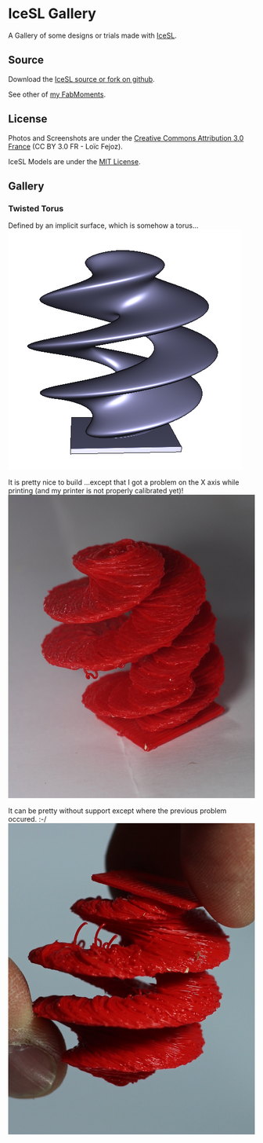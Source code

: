 IceSL Gallery
=============

A Gallery of some designs or trials made with [IceSL](http://www.loria.fr/~slefebvr/icesl/).

## Source

Download the [IceSL source or fork on github](https://github.com/loic-fejoz/loic-fejoz-fabmoments/tree/master/icesl-gallery).

See other of [my FabMoments](https://github.com/loic-fejoz/loic-fejoz-fabmoments/tree/master/).

## License

Photos and Screenshots are under the [Creative Commons Attribution 3.0 France](https://creativecommons.org/licenses/by/3.0/fr/) (CC BY 3.0 FR - Loïc Fejoz).

IceSL Models are under the [MIT License](http://opensource.org/licenses/MIT).

## Gallery

### Twisted Torus

Defined by an implicit surface, which is somehow a torus...
![A screenshot of the twisted torus](twisted-0000.png?raw=true)

It is pretty nice to build ...except that I got a problem on the X axis while printing (and my printer is not properly calibrated yet)!
![A photo of the twisted torus](IMG_1373-resized.jpg?raw=true)

It can be pretty without support except where the previous problem occured. :-/
![A photo of the twisted torus](IMG_1377-resized.jpg?raw=true)
